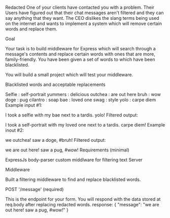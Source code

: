 Redacted
One of your clients have contacted you with a problem. Their Users have figured out that their chat messages aren't filtered and they can say anything that they want. The CEO dislikes the slang terms being used on the internet and wants to implement a system which will remove certain words and replace them.

Goal

Your task is to build middleware for Express which will search through a message's contents and replace certain words with ones that are more, family-friendly. You have been given a set of words to which have been blacklisted.

You will build a small project which will test your middleware.

Blacklisted words and acceptable replacements

Selfie : self-portrait
yummers : delicious
outchea : are out here
bruh : wow
doge : pug
cilantro : soap
bae : loved one
swag : style
yolo : carpe diem
Example input #1:

I took a selfie with my bae next to a tardis. yolo!
Filtered output:

I took a self-portrait with my loved one next to a tardis. carpe diem!
Example inout #2:

we outchea! saw a doge, #bruh!
Filtered output:

we are out here! saw a pug, #wow!
Requirements (minimal)

ExpressJs
body-parser
custom middlware for filtering text
Server

Middleware

Built a filtering middleware to find and replace blacklisted words.

POST '/message' (required)

This is the endpoint for your form. You will respond with the data stored at req.body after replacing redacted words. response: { "message": "we are out here! saw a pug, #wow!" }